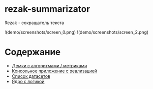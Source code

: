 # rezak-summarizator
Rezak - сокращатель текста

!(demo/screenshots/screen_0.png)
!(demo/screenshots/screen_2.png)

# Содержание
- [Демки с алгоритмами / метриками](demo)
- [Консольное приложение с реализацией](prototype_console)
- [Список датасетов](fixtures)
- [Ядро с логикой](core)
